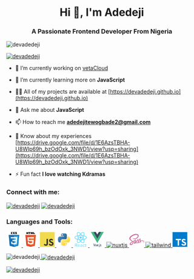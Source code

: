 <h1 align="center">Hi 👋, I'm Adedeji</h1>
<h3 align="center">A Passionate Frontend Developer From Nigeria</h3>

<p align="left"> <img src="https://komarev.com/ghpvc/?username=devadedeji&label=Profile%20views&color=0e75b6&style=flat" alt="devadedeji" /> </p>

<p align="left"> <a href="https://github.com/ryo-ma/github-profile-trophy"><img src="https://github-profile-trophy.vercel.app/?username=devadedeji" alt="devadedeji" /></a> </p>

- 🔭 I’m currently working on [vetaCloud](https://www.vetacloud.com)

- 🌱 I’m currently learning more on **JavaScript**

- 👨‍💻 All of my projects are available at [https://devadedeji.github.io](https://devadedeji.github.io)

- 💬 Ask me about **JavaScript**

- 📫 How to reach me **adedejitewogbade2@gmail.com**

- 📄 Know about my experiences [https://drive.google.com/file/d/1E6AzsTBHA-U8WIp69h_bzOdOxk_3NWD1/view?usp=sharing](https://drive.google.com/file/d/1E6AzsTBHA-U8WIp69h_bzOdOxk_3NWD1/view?usp=sharing)

- ⚡ Fun fact **I love watching Kdramas**

<h3 align="left">Connect with me:</h3>
<p align="left">
<a href="https://twitter.com/devadedeji" target="blank"><img align="center" src="https://raw.githubusercontent.com/rahuldkjain/github-profile-readme-generator/master/src/images/icons/Social/twitter.svg" alt="devadedeji" height="30" width="40" /></a>
<a href="https://linkedin.com/in/devadedeji" target="blank"><img align="center" src="https://raw.githubusercontent.com/rahuldkjain/github-profile-readme-generator/master/src/images/icons/Social/linked-in-alt.svg" alt="devadedeji" height="30" width="40" /></a>
</p>

<h3 align="left">Languages and Tools:</h3>
<p align="left"> <a href="https://www.w3schools.com/css/" target="_blank" rel="noreferrer"> <img src="https://raw.githubusercontent.com/devicons/devicon/master/icons/css3/css3-original-wordmark.svg" alt="css3" width="40" height="40"/> </a>  <a href="https://www.w3.org/html/" target="_blank" rel="noreferrer"> <img src="https://raw.githubusercontent.com/devicons/devicon/master/icons/html5/html5-original-wordmark.svg" alt="html5" width="40" height="40"/> </a> <a href="https://developer.mozilla.org/en-US/docs/Web/JavaScript" target="_blank" rel="noreferrer"> <img src="https://raw.githubusercontent.com/devicons/devicon/master/icons/javascript/javascript-original.svg" alt="javascript" width="40" height="40"/> </a>
  <a href="https://www.python.org" target="_blank" rel="noreferrer"> <img src="https://raw.githubusercontent.com/devicons/devicon/master/icons/python/python-original.svg" alt="python" width="40" height="40"/> </a>
<a href="https://reactjs.org/" target="_blank" rel="noreferrer"> <img src="https://raw.githubusercontent.com/devicons/devicon/master/icons/react/react-original-wordmark.svg" alt="react" width="40" height="40"/> </a>
  </a> <a href="https://vuejs.org/" target="_blank" rel="noreferrer"> <img src="https://raw.githubusercontent.com/devicons/devicon/master/icons/vuejs/vuejs-original-wordmark.svg" alt="vuejs" width="40" height="40"/> </a> 
 <a href="https://nuxtjs.org/" target="_blank" rel="noreferrer"> <img src="https://www.vectorlogo.zone/logos/nuxtjs/nuxtjs-icon.svg" alt="nuxtjs" width="40" height="40"/> </a>  <a href="https://sass-lang.com" target="_blank" rel="noreferrer"> <img src="https://raw.githubusercontent.com/devicons/devicon/master/icons/sass/sass-original.svg" alt="sass" width="40" height="40"/> </a> <a href="https://tailwindcss.com/" target="_blank" rel="noreferrer"> <img src="https://www.vectorlogo.zone/logos/tailwindcss/tailwindcss-icon.svg" alt="tailwind" width="40" height="40"/> </a> <a href="https://www.typescriptlang.org/" target="_blank" rel="noreferrer"> <img src="https://raw.githubusercontent.com/devicons/devicon/master/icons/typescript/typescript-original.svg" alt="typescript" width="40" height="40"/> 
  
</p>

<p><img align="left" src="https://github-readme-stats.vercel.app/api/top-langs?username=devadedeji&show_icons=true&locale=en&layout=compact" alt="devadedeji" /></p>

<p>&nbsp;<img align="center" src="https://github-readme-stats.vercel.app/api?username=devadedeji&show_icons=true&locale=en" alt="devadedeji" /></p>

<p><img align="center" src="https://github-readme-streak-stats.herokuapp.com/?user=devadedeji&" alt="devadedeji" /></p>
